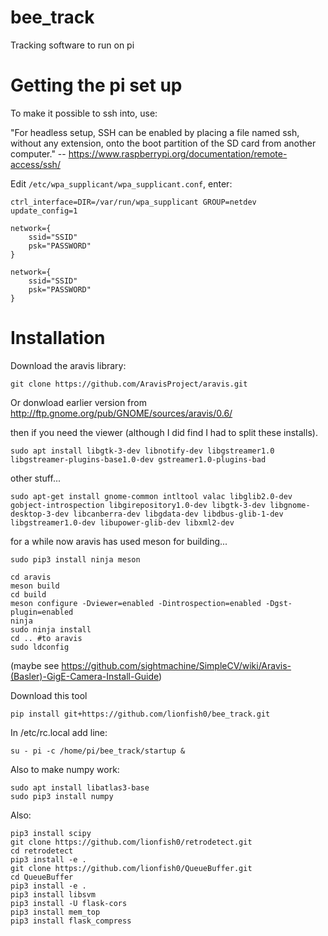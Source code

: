 # bee_track
Tracking software to run on pi

# Getting the pi set up

To make it possible to ssh into, use:

"For headless setup, SSH can be enabled by placing a file named ssh, without any extension, onto the boot partition of the SD card from another computer." -- https://www.raspberrypi.org/documentation/remote-access/ssh/


Edit `/etc/wpa_supplicant/wpa_supplicant.conf`, enter:

    ctrl_interface=DIR=/var/run/wpa_supplicant GROUP=netdev
    update_config=1

    network={
        ssid="SSID"
        psk="PASSWORD"
    }

    network={
        ssid="SSID"
        psk="PASSWORD"
    }

# Installation

Download the aravis library:

    git clone https://github.com/AravisProject/aravis.git
    
Or donwload earlier version from
http://ftp.gnome.org/pub/GNOME/sources/aravis/0.6/

then if you need the viewer (although I did find I had to split these installs).

    sudo apt install libgtk-3-dev libnotify-dev libgstreamer1.0 libgstreamer-plugins-base1.0-dev gstreamer1.0-plugins-bad

other stuff...

    sudo apt-get install gnome-common intltool valac libglib2.0-dev gobject-introspection libgirepository1.0-dev libgtk-3-dev libgnome-desktop-3-dev libcanberra-dev libgdata-dev libdbus-glib-1-dev libgstreamer1.0-dev libupower-glib-dev libxml2-dev
   
for a while now aravis has used meson for building...

    sudo pip3 install ninja meson
    
    cd aravis
    meson build
    cd build
    meson configure -Dviewer=enabled -Dintrospection=enabled -Dgst-plugin=enabled
    ninja
    sudo ninja install
    cd .. #to aravis
    sudo ldconfig
   
(maybe see https://github.com/sightmachine/SimpleCV/wiki/Aravis-(Basler)-GigE-Camera-Install-Guide)

Download this tool

    pip install git+https://github.com/lionfish0/bee_track.git

In /etc/rc.local add line:

    su - pi -c /home/pi/bee_track/startup &

Also to make numpy work:

    sudo apt install libatlas3-base
    sudo pip3 install numpy
    
Also:

    pip3 install scipy
    git clone https://github.com/lionfish0/retrodetect.git
    cd retrodetect
    pip3 install -e .
    git clone https://github.com/lionfish0/QueueBuffer.git
    cd QueueBuffer
    pip3 install -e .
    pip3 install libsvm
    pip3 install -U flask-cors
    pip3 install mem_top
    pip3 install flask_compress
